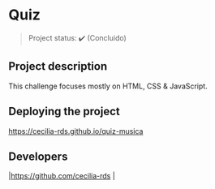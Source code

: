 # Quiz

> Project status: :heavy_check_mark: (Concluido)


## Project description

This challenge focuses mostly on HTML,  CSS & JavaScript.


## Deploying the project

https://cecilia-rds.github.io/quiz-musica


## Developers

|https://github.com/cecilia-rds |

